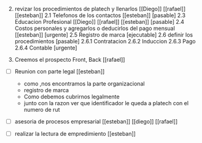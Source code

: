
2. revizar los procedimientos de platech y llenarlos [[Diego]]      [[rafael]] [[esteban]]
	2.1 Telefonos de los contactos [[esteban]] [pasable]
	2.3 Educacion Profesional [[Diego]] [[rafael]] [[esteban]] [pasable]
	2.4 Costos personales y agregarlos o deducirlos del pago mensual [[esteban]] [urgente]
	2.5 Registro de marca [ejecutable]
	2.6 definir los procedimientos [pasable]
		2.6.1 Contratacion
		2.6.2 Induccion 
		2.6.3 Pago
		2.6.4 Contable [urgente]
			
1. Creemos el prospecto Front, Back [[rafael]] 

- [ ] Reunion con parte legal [[esteban]]
	-  como ,nos encontramos la parte organizacional
	-  registro de marca
	-  Como debemos cubrirnos legalmente
	-  junto con la razon ver que identificador le queda a platech con el numero de rut

- [ ] asesoria de procesos empresarial [[esteban]] [[diego]] [[rafael]]

- [ ] realizar la lectura de empredimiento [[esteban]]